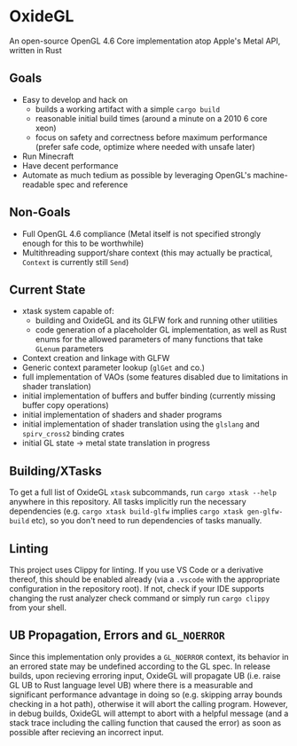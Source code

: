 # OxideGL
An open-source OpenGL 4.6 Core implementation atop Apple's Metal API, written in Rust

## Goals
 * Easy to develop and hack on
    * builds a working artifact with a simple `cargo build`
    * reasonable initial build times (around a minute on a 2010 6 core xeon)
    * focus on safety and correctness before maximum performance (prefer safe code, optimize where needed with unsafe later)
 * Run Minecraft
 * Have decent performance
 * Automate as much tedium as possible by leveraging OpenGL's machine-readable spec and reference

## Non-Goals
 * Full OpenGL 4.6 compliance (Metal itself is not specified strongly enough for this to be worthwhile)
 * Multithreading support/share context (this may actually be practical, `Context` is currently still `Send`)


## Current State
 * xtask system capable of:
    * building and OxideGL and its GLFW fork and running other utilities
    * code generation of a placeholder GL implementation, as well as Rust enums for the allowed parameters of many functions that take `GLenum` parameters
 * Context creation and linkage with GLFW
 * Generic context parameter lookup (`glGet` and co.)
 * full implementation of VAOs (some features disabled due to limitations in shader translation)
 * initial implementation of buffers and buffer binding (currently missing buffer copy operations)
 * initial implementation of shaders and shader programs
 * initial implementation of shader translation using the `glslang` and `spirv_cross2` binding crates
 * initial GL state -> metal state translation in progress


## Building/XTasks
To get a full list of OxideGL `xtask` subcommands, run `cargo xtask --help` anywhere in this repository. 
All tasks implicitly run the necessary dependencies (e.g. `cargo xtask build-glfw` implies `cargo xtask gen-glfw-build` etc), so you don't need to run dependencies of tasks manually.

## Linting
This project uses Clippy for linting. If you use VS Code or a derivative thereof, this should be enabled already (via a `.vscode` with the appropriate configuration in the repository root). If not, check if your IDE supports changing the rust analyzer check command or simply run `cargo clippy` from your shell.

## UB Propagation, Errors and `GL_NOERROR`
Since this implementation only provides a `GL_NOERROR` context, its behavior in an errored state may be undefined according to the GL spec. In release builds, upon recieving erroring input, OxideGL will propagate UB (i.e. raise GL UB to Rust language level UB) where there is a measurable and significant performance advantage in doing so (e.g. skipping array bounds checking in a hot path), otherwise it will abort the calling program. However, in debug builds, OxideGL will attempt to abort with a helpful message (and a stack trace including the calling function that caused the error) as soon as possible after recieving an incorrect input.